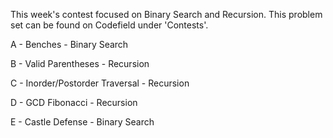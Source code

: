 This week's contest focused on Binary Search and Recursion. This problem set can be found on Codefield under 'Contests'.

A - Benches - Binary Search

B - Valid Parentheses - Recursion

C - Inorder/Postorder Traversal - Recursion

D - GCD Fibonacci - Recursion

E - Castle Defense - Binary Search

